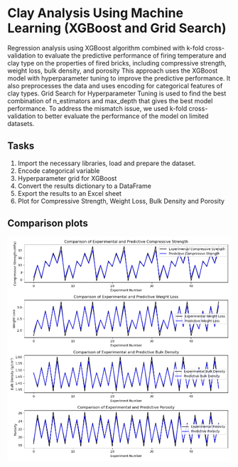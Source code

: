 # Clay Analysis Using Machine Learning (XGBoost and Grid Search)
Regression analysis using XGBoost algorithm combined with k-fold cross-validation to evaluate the predictive performance of firing temperature and clay type on the properties of fired bricks, including compressive strength, weight loss, bulk density, and porosity
This approach uses the XGBoost model with hyperparameter tuning to improve the predictive performance. It also preprocesses the data and uses encoding for categorical features of clay types.
Grid Search for Hyperparameter Tuning is used to find the best combination of n_estimators and max_depth that gives the best model performance.
To address the mismatch issue, we used k-fold cross-validation to better evaluate the performance of the model on limited datasets.

## Tasks
1. Import the necessary libraries, load and prepare the dataset.
2. Encode categorical variable
3. Hyperparameter grid for XGBoost
4. Convert the results dictionary to a DataFrame
5. Export the results to an Excel sheet
6. Plot for Compressive Strength, Weight Loss, Bulk Density and Porosity

## Comparison plots
![Result Image](Results/comparison_plots_kfold.png)

